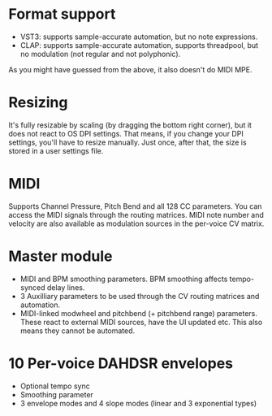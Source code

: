 # Format support
- VST3: supports sample-accurate automation, but no note expressions.
- CLAP: supports sample-accurate automation, supports threadpool, but no modulation (not regular and not polyphonic).

As you might have guessed from the above, it also doesn't do MIDI MPE.

# Resizing
It's fully resizable by scaling (by dragging the bottom right corner), but it does not react to OS DPI settings.
That means, if you change your DPI settings, you'll have to resize manually. Just once, after that, the size is stored in a user settings file.

# MIDI
Supports Channel Pressure, Pitch Bend and all 128 CC parameters. You can access the MIDI signals through the routing matrices.
MIDI note number and velocity are also available as modulation sources in the per-voice CV matrix.

# Master module
- MIDI and BPM smoothing parameters. BPM smoothing affects tempo-synced delay lines.
- 3 Auxilliary parameters to be used through the CV routing matrices and automation.
- MIDI-linked modwheel and pitchbend (+ pitchbend range) parameters.<br/>These react to external MIDI sources, have the UI updated etc. This also means they cannot be automated.

# 10 Per-voice DAHDSR envelopes
- Optional tempo sync
- Smoothing parameter
- 3 envelope modes and 4 slope modes (linear and 3 exponential types)

